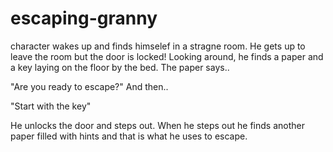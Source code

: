 # escaping-granny

character wakes up and finds himselef in a stragne room. He gets up to leave the room but the door is locked! Looking around, he finds a paper and a key laying on the floor by the bed. The paper says..

"Are you ready to escape?" And then..

"Start with the key"

He unlocks the door and steps out. When he steps out he finds another paper filled with hints and that is what he uses to escape.




